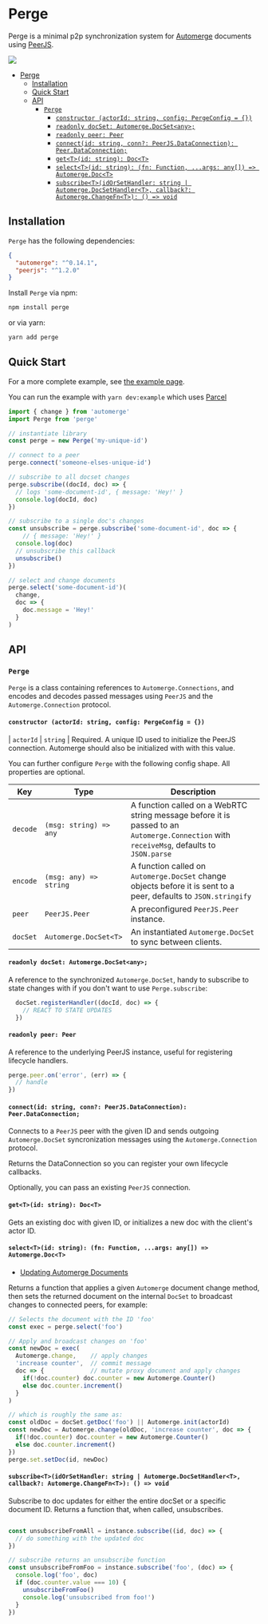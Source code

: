 # Perge

Perge is a minimal p2p synchronization system for [Automerge](https://github.com/automerge/automerge) documents using [PeerJS](https://github.com/peers/peerjs).

![](screenshot.gif)

- [Perge](#perge)
  - [Installation](#installation)
  - [Quick Start](#quick-start)
  - [API](#api)
    - [`Perge`](#perge-1)
      - [`constructor (actorId: string, config: PergeConfig = {})`](#constructor-actorid-string-config-pergeconfig--)
      - [`readonly docSet: Automerge.DocSet<any>;`](#readonly-docset-automergedocsetany)
      - [`readonly peer: Peer`](#readonly-peer-peer)
      - [`connect(id: string, conn?: PeerJS.DataConnection): Peer.DataConnection;`](#connectid-string-conn-peerjsdataconnection-peerdataconnection)
      - [`get<T>(id: string): Doc<T>`](#gettid-string-doct)
      - [`select<T>(id: string): (fn: Function, ...args: any[]) => Automerge.Doc<T>`](#selecttid-string-fn-function-args-any--automergedoct)
      - [`subscribe<T>(idOrSetHandler: string | Automerge.DocSetHandler<T>, callback?: Automerge.ChangeFn<T>): () => void`](#subscribetidorsethandler-string--automergedocsethandlert-callback-automergechangefnt---void)

## Installation

`Perge` has the following dependencies:
```json
{
  "automerge": "^0.14.1",
  "peerjs": "^1.2.0"
}
```

Install `Perge` via npm:
```sh
npm install perge
```
or via yarn:
```sh
yarn add perge
```

## Quick Start

For a more complete example, see [the example page](./example/index.html).

You can run the example with `yarn dev:example` which uses [Parcel](https://parceljs.org/getting_started.html)

```js
import { change } from 'automerge'
import Perge from 'perge'

// instantiate library
const perge = new Perge('my-unique-id')

// connect to a peer
perge.connect('someone-elses-unique-id')

// subscribe to all docset changes
perge.subscribe((docId, doc) => {
  // logs 'some-document-id', { message: 'Hey!' }
  console.log(docId, doc)
})

// subscribe to a single doc's changes
const unsubscribe = perge.subscribe('some-document-id', doc => {
    // { message: 'Hey!' }
  console.log(doc)
  // unsubscribe this callback
  unsubscribe()
})

// select and change documents
perge.select('some-document-id')(
  change,
  doc => {
    doc.message = 'Hey!'
  }
)

```

## API

### `Perge`

`Perge` is a class containing references to `Automerge.Connections`, and encodes and decodes passed messages using `PeerJS` and the `Automerge.Connection` protocol.

#### `constructor (actorId: string, config: PergeConfig = {})`

| `actorId` | `string`               | Required. A unique ID used to initialize the PeerJS connection. Automerge should also be initialized with with this value.  

You can further configure `Perge` with the following config shape. All properties are optional.

| Key      | Type                   | Description                                                                                                                               |
| -------- | ---------------------- | ----------------------------------------------------------------------------------------------------------------------------------------- |
| `decode` | `(msg: string) => any` | A function called on a WebRTC string message before it is passed to an `Automerge.Connection` with `receiveMsg`, defaults to `JSON.parse` |
| `encode` | `(msg: any) => string` | A function called on `Automerge.DocSet` change objects before it is sent to a peer, defaults to `JSON.stringify`                          |
| `peer`   | `PeerJS.Peer`          | A preconfigured `PeerJS.Peer` instance.                                                                                                   |
| `docSet` | `Automerge.DocSet<T>`  | An instantiated `Automerge.DocSet` to sync between clients.                                                                               |


#### `readonly docSet: Automerge.DocSet<any>;`

A reference to the synchronized `Automerge.DocSet`, handy to subscribe to state changes with if you don't want to use `Perge.subscribe`:

```js
  docSet.registerHandler((docId, doc) => {
    // REACT TO STATE UPDATES
  })
```

#### `readonly peer: Peer`

A reference to the underlying PeerJS instance, useful for registering lifecycle handlers.

```js
perge.peer.on('error', (err) => {
  // handle
})
```

#### `connect(id: string, conn?: PeerJS.DataConnection): Peer.DataConnection;`

Connects to a `PeerJS` peer with the given ID and sends outgoing `Automerge.DocSet` syncronization messages using the `Automerge.Connection` protocol.

Returns the DataConnection so you can register your own lifecycle callbacks.

Optionally, you can pass an existing `PeerJS` connection.

#### `get<T>(id: string): Doc<T>`

Gets an existing doc with given ID, or initializes a new doc with the client's actor ID.

#### `select<T>(id: string): (fn: Function, ...args: any[]) => Automerge.Doc<T>`

- [Updating Automerge Documents](https://github.com/automerge/automerge#updating-a-document)

Returns a function that applies a given `Automerge` document change method, then sets the returned document on the internal `DocSet` to broadcast changes to connected peers, for example:

```js
// Selects the document with the ID 'foo'
const exec = perge.select('foo')

// Apply and broadcast changes on 'foo'
const newDoc = exec(
  Automerge.change,    // apply changes
  'increase counter',  // commit message
  doc => {             // mutate proxy document and apply changes
    if(!doc.counter) doc.counter = new Automerge.Counter()
    else doc.counter.increment()
  }
)

// which is roughly the same as:
const oldDoc = docSet.getDoc('foo') || Automerge.init(actorId)
const newDoc = Automerge.change(oldDoc, 'increase counter', doc => {
  if(!doc.counter) doc.counter = new Automerge.Counter()
  else doc.counter.increment()
})
perge.set.setDoc(id, newDoc)
```

#### `subscribe<T>(idOrSetHandler: string | Automerge.DocSetHandler<T>, callback?: Automerge.ChangeFn<T>): () => void`

Subscribe to doc updates for either the entire docSet or a specific document ID. Returns a function that, when called, unsubscribes.

```js

const unsubscribeFromAll = instance.subscribe((id, doc) => {
  // do something with the updated doc
})

// subscribe returns an unsubscribe function
const unsubscribeFromFoo = instance.subscribe('foo', (doc) => {
  console.log('foo', doc)
  if (doc.counter.value === 10) {
    unsubscribeFromFoo()
    console.log('unsubscribed from foo!')
  }
})
```
